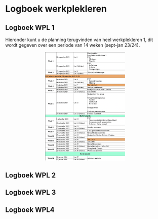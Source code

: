 # Logboek werkplekleren

## Logboek WPL 1
Hieronder kunt u de planning terugvinden van heel werkplekleren 1, dit wordt gegeven over een periode van 14 weken (sept-jan 23/24).
<p align="center"><img src="../images/Weekplanning_WPL1.png" width="50%"></p>
<!---<img alt="Planning WPL1" src="../images/Weekplanning_WPL1.png">--->



## Logboek WPL 2

## Logboek WPL 3

## Logboek WPL4
